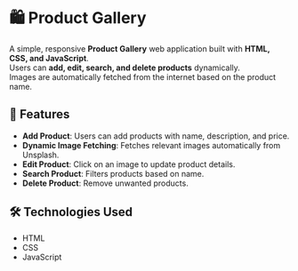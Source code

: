 # 🛍️ Product Gallery

A simple, responsive **Product Gallery** web application built with **HTML, CSS, and JavaScript**.  
Users can **add, edit, search, and delete products** dynamically.  
Images are automatically fetched from the internet based on the product name.

## 🚀 Features
- **Add Product**: Users can add products with name, description, and price.
- **Dynamic Image Fetching**: Fetches relevant images automatically from Unsplash.
- **Edit Product**: Click on an image to update product details.
- **Search Product**: Filters products based on name.
- **Delete Product**: Remove unwanted products.

## 🛠️ Technologies Used
- HTML
- CSS
- JavaScript


